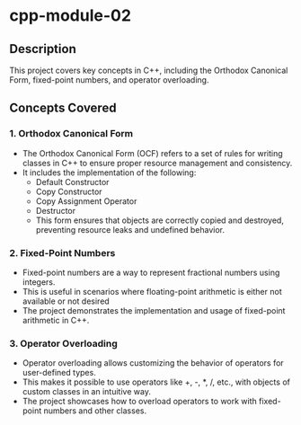 # cpp-module-02

## Description
This project covers key concepts in C++, including the Orthodox Canonical Form, fixed-point numbers, and operator overloading.

## Concepts Covered
### 1. Orthodox Canonical Form
  * The Orthodox Canonical Form (OCF) refers to a set of rules for writing classes in C++ to ensure proper resource management and consistency.
  * It includes the implementation of the following:
      * Default Constructor
      * Copy Constructor
      * Copy Assignment Operator
      *  Destructor
    * This form ensures that objects are correctly copied and destroyed, preventing resource leaks and undefined behavior.
### 2. Fixed-Point Numbers
  * Fixed-point numbers are a way to represent fractional numbers using integers.
  * This is useful in scenarios where floating-point arithmetic is either not available or not desired
  * The project demonstrates the implementation and usage of fixed-point arithmetic in C++.

### 3. Operator Overloading
  * Operator overloading allows customizing the behavior of operators for user-defined types.
  * This makes it possible to use operators like +, -, *, /, etc., with objects of custom classes in an intuitive way.
  * The project showcases how to overload operators to work with fixed-point numbers and other classes.
